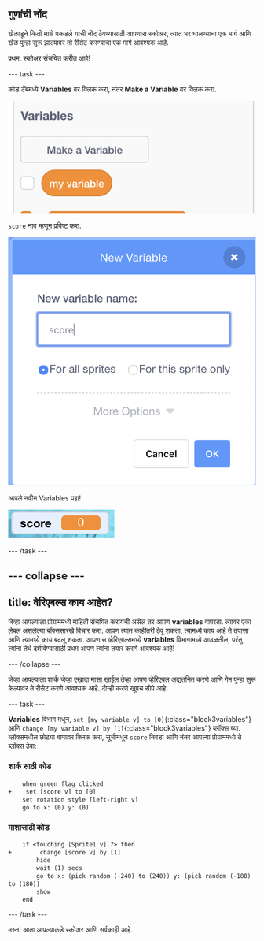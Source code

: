 ## गुणांची नोंद

खेळाडूने किती मासे पकडले याची नोंद ठेवण्यासाठी आपणास स्कोअर, त्यात भर घालण्याचा एक मार्ग आणि खेळ पुन्हा सुरू झाल्यावर तो रीसेट करण्याचा एक मार्ग आवश्यक आहे.

प्रथम: स्कोअर संचयित करीत आहे!

--- task ---

कोड टॅबमध्ये **Variables** वर क्लिक करा, नंतर **Make a Variable** वर क्लिक करा.

![](images/catch5.png)

`score` नाव म्हणून प्रविष्ट करा.

![](images/catch6.png)

आपले नवीन Variables पहा!

![The Score variable is displayed on the stage](images/scoreVariableStage.png)

--- /task ---

--- collapse ---
---
title: वेरिएबल्स काय आहेत?
---

जेव्हा आपल्याला प्रोग्राममध्ये माहिती संचयित करायची असेल तर आपण **variables** वापरता. त्यावर एका लेबल असलेल्या बॉक्ससारखे विचार करा: आपण त्यात काहीतरी ठेवू शकता, त्यामध्ये काय आहे ते तपासा आणि त्यामध्ये काय बदलू शकता. आपणास व्हेरिएबल्समध्ये **variables** विभागामध्ये आढळतील, परंतु त्यांना तेथे दर्शविण्यासाठी प्रथम आपण त्यांना तयार करणे आवश्यक आहे!

--- /collapse ---

जेव्हा आपल्याला शार्क जेव्हा एखादा मासा खाईल तेव्हा आपण व्हेरिएबल अद्यतनित करणे आणि गेम पुन्हा सुरू केल्यावर ते रीसेट करणे आवश्यक आहे. दोन्ही करणे खूपच सोपे आहे:

--- task ---

**Variables** विभाग मधून, `set [my variable v] to [0]`{:class="block3variables"} आणि `change [my variable v] by [1]`{:class="block3variables"} ब्लॉक्स घ्या. ब्लॉक्समधील छोट्या बाणावर क्लिक करा, सूचीमधून `score` निवडा आणि नंतर आपल्या प्रोग्राममध्ये ते ब्लॉक्स ठेवा:

### शार्क साठी कोड

```blocks3
    when green flag clicked
+    set [score v] to [0]
    set rotation style [left-right v]
    go to x: (0) y: (0)
```

### माशासाठी कोड

```blocks3
    if <touching [Sprite1 v] ?> then
+        change [score v] by [1]
        hide
        wait (1) secs
        go to x: (pick random (-240) to (240)) y: (pick random (-180) to (180))
        show
    end
```

--- /task ---

मस्त! आता आपल्याकडे स्कोअर आणि सर्वकाही आहे.
